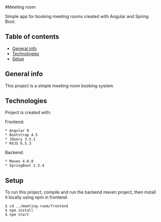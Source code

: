 #Meeting room

Simple app for booking meeting rooms created with Angular and Spring Boot.

## Table of contents
* [General info](#general-info)
* [Technologies](#technologies)
* [Setup](#setup)

## General info
This project is a simple meeting room booking system.
	
## Technologies
Project is created with:

  Frontend:
  
    * Angular 9
    * Bootstrap 4.5
    * JQuery 3.5.1
    * RXJS 6.5.3
    
  Backend:
    
    * Maven 4.0.0
    * SpringBoot 2.5.4

	
## Setup
To run this project, compile and run the backend maven project, then install it locally using npm in frontend:

```
$ cd ../meeting-room/frontend
$ npm install
$ npm start
